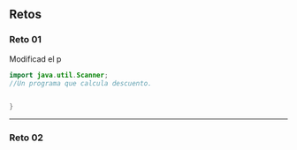 ## Retos

### Reto 01

Modificad el p

```java
import java.util.Scanner;
//Un programa que calcula descuento.


}
```

<hr>

### Reto 02

